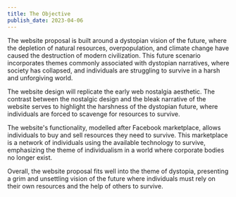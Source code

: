 ```yaml
---
title: The Objective
publish_date: 2023-04-06
---
```


The website proposal is built around a dystopian vision of the future, where the depletion of natural resources, overpopulation, and climate change have caused the destruction of modern civilization. This future scenario incorporates themes commonly associated with dystopian narratives, where society has collapsed, and individuals are struggling to survive in a harsh and unforgiving world.

The website design will replicate the early web nostalgia aesthetic. The contrast between the nostalgic design and the bleak narrative of the website serves to highlight the harshness of the dystopian future, where individuals are forced to scavenge for resources to survive.

The website's functionality, modelled after Facebook marketplace, allows individuals to buy and sell resources they need to survive. This marketplace is a network of individuals using the available technology to survive, emphasizing the theme of individualism in a world where corporate bodies no longer exist. 

Overall, the website proposal fits well into the theme of dystopia, presenting a grim and unsettling vision of the future where individuals must rely on their own resources and the help of others to survive.
